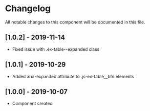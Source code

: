 # Changelog
All notable changes to this component will be documented in this file.

## [1.0.2] - 2019-11-14
- Fixed issue with .ex-table--expanded class

## [1.0.1] - 2019-10-29
- Added aria-expanded attribute to .js-ex-table__btn elements

## [1.0.0] - 2019-10-07
- Component created
